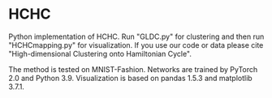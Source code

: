 # HCHC
Python implementation of HCHC. Run "GLDC.py" for clustering and then run "HCHCmapping.py" for visualization. If you use our code or data please cite "High-dimensional Clustering onto Hamiltonian Cycle".


The method is tested on MNIST-Fashion. Networks are trained by PyTorch 2.0 and Python 3.9.
Visualization is based on pandas 1.5.3 and matplotlib 3.7.1.

